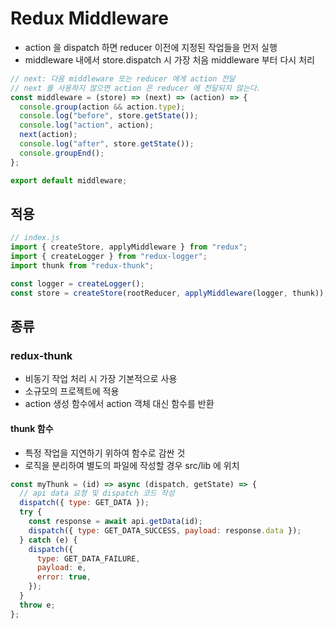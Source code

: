 # Redux Middleware

- action 을 dispatch 하면 reducer 이전에 지정된 작업들을 먼저 실행
- middleware 내에서 store.dispatch 시 가장 처음 middleware 부터 다시 처리

```js
// next: 다음 middleware 또는 reducer 에게 action 전달
// next 를 사용하지 않으면 action 은 reducer 에 전달되지 않는다.
const middleware = (store) => (next) => (action) => {
  console.group(action && action.type);
  console.log("before", store.getState());
  console.log("action", action);
  next(action);
  console.log("after", store.getState());
  console.groupEnd();
};

export default middleware;
```

## 적용

```js
// index.js
import { createStore, applyMiddleware } from "redux";
import { createLogger } from "redux-logger";
import thunk from "redux-thunk";

const logger = createLogger();
const store = createStore(rootReducer, applyMiddleware(logger, thunk));
```

## 종류

### redux-thunk

- 비동기 작업 처리 시 가장 기본적으로 사용
- 소규모의 프로젝트에 적용
- action 생성 함수에서 action 객체 대신 함수를 반환

#### thunk 함수

- 특정 작업을 지연하기 위하여 함수로 감싼 것
- 로직을 분리하여 별도의 파일에 작성할 경우 src/lib 에 위치

```js
const myThunk = (id) => async (dispatch, getState) => {
  // api data 요청 및 dispatch 코드 작성
  dispatch({ type: GET_DATA });
  try {
    const response = await api.getData(id);
    dispatch({ type: GET_DATA_SUCCESS, payload: response.data });
  } catch (e) {
    dispatch({
      type: GET_DATA_FAILURE,
      payload: e,
      error: true,
    });
  }
  throw e;
};
```
